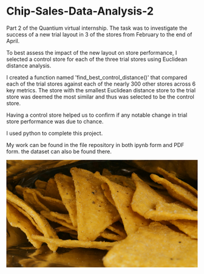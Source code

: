 # Chip-Sales-Data-Analysis-2

Part 2 of the Quantium virtual internship. The task was to investigate the success of a new trial layout in 3 of the stores from February to the end of April.

To best assess the impact of the new layout on store performance, I selected a control store for each of the three trial stores using Euclidean distance analysis.

I created a function named 'find_best_control_distance()' that compared each of the trial stores against each of the nearly 300 other stores across 6 key metrics. The store with the smallest Euclidean distance store to the trial store was deemed the most similar and thus was selected to be the control store.

Having a control store helped us to confirm if any notable change in trial store performance was due to chance.

I used python to complete this project.

My work can be found in the file repository in both ipynb form and PDF form. the dataset can also be found there.

![Crisps](crisps.jpg)

